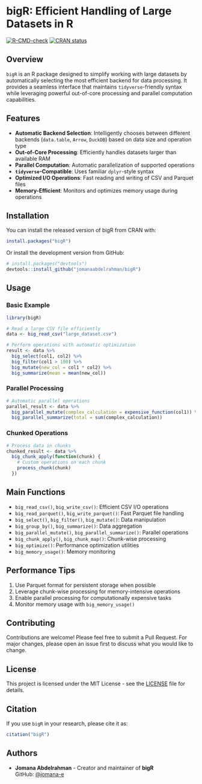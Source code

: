 # bigR: Efficient Handling of Large Datasets in R

<!-- badges: start -->
[![R-CMD-check](https://github.com/jomanaabdelrahman/bigR/workflows/R-CMD-check/badge.svg)](https://github.com/jomana-e/bigR/actions)
[![CRAN status](https://www.r-pkg.org/badges/version/bigR)](https://CRAN.R-project.org/package=bigR)
<!-- badges: end -->

## Overview

`bigR` is an R package designed to simplify working with large datasets by automatically selecting the most efficient backend for data processing. It provides a seamless interface that maintains `tidyverse`-friendly syntax while leveraging powerful out-of-core processing and parallel computation capabilities.

## Features

- **Automatic Backend Selection**: Intelligently chooses between different backends (`data.table`, `Arrow`, `DuckDB`) based on data size and operation type
- **Out-of-Core Processing**: Efficiently handles datasets larger than available RAM
- **Parallel Computation**: Automatic parallelization of supported operations
- **`tidyverse`-Compatible**: Uses familiar `dplyr`-style syntax
- **Optimized I/O Operations**: Fast reading and writing of CSV and Parquet files
- **Memory-Efficient**: Monitors and optimizes memory usage during operations

## Installation

You can install the released version of bigR from CRAN with:

```r
install.packages("bigR")
```

Or install the development version from GitHub:

```r
# install.packages("devtools")
devtools::install_github("jomanaabdelrahman/bigR")
```

## Usage

### Basic Example

```r
library(bigR)

# Read a large CSV file efficiently
data <- big_read_csv("large_dataset.csv")

# Perform operations with automatic optimization
result <- data %>%
  big_select(col1, col2) %>%
  big_filter(col1 > 100) %>%
  big_mutate(new_col = col1 * col2) %>%
  big_summarize(mean = mean(new_col))
```

### Parallel Processing

```r
# Automatic parallel operations
parallel_result <- data %>%
  big_parallel_mutate(complex_calculation = expensive_function(col1)) %>%
  big_parallel_summarize(total = sum(complex_calculation))
```

### Chunked Operations

```r
# Process data in chunks
chunked_result <- data %>%
  big_chunk_apply(function(chunk) {
    # Custom operations on each chunk
    process_chunk(chunk)
  })
```

## Main Functions

- `big_read_csv()`, `big_write_csv()`: Efficient CSV I/O operations
- `big_read_parquet()`, `big_write_parquet()`: Fast Parquet file handling
- `big_select()`, `big_filter()`, `big_mutate()`: Data manipulation
- `big_group_by()`, `big_summarize()`: Data aggregation
- `big_parallel_mutate()`, `big_parallel_summarize()`: Parallel operations
- `big_chunk_apply()`, `big_chunk_map()`: Chunk-wise processing
- `big_optimize()`: Performance optimization utilities
- `big_memory_usage()`: Memory monitoring

## Performance Tips

1. Use Parquet format for persistent storage when possible
2. Leverage chunk-wise processing for memory-intensive operations
3. Enable parallel processing for computationally expensive tasks
4. Monitor memory usage with `big_memory_usage()`

## Contributing

Contributions are welcome! Please feel free to submit a Pull Request. For major changes, please open an issue first to discuss what you would like to change.

## License

This project is licensed under the MIT License - see the [LICENSE](LICENSE) file for details.

## Citation

If you use `bigR` in your research, please cite it as:

```r
citation("bigR")
```

## Authors

- **Jomana Abdelrahman** - Creator and maintainer of **bigR**    
  GitHub: [@jomana-e](https://github.com/jomana-e)
